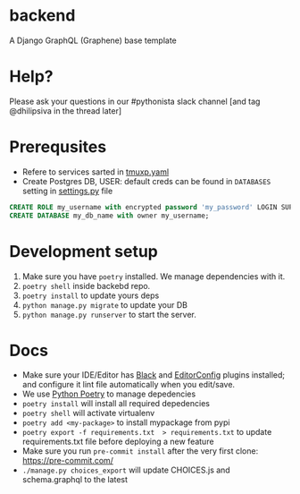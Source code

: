 # backend
A Django GraphQL (Graphene) base template

# Help?

Please ask your  questions in our #pythonista slack channel [and tag @dhilipsiva in the thread later]


# Prerequsites

* Refere to services sarted in [tmuxp.yaml](tmuxp.yaml)
* Create Postgres DB, USER: default creds can be found in `DATABASES` setting in [settings.py](https://github.com/reckonsys/backend/blob/develop/backend/settings.py) file
```sql
CREATE ROLE my_username with encrypted password 'my_password' LOGIN SUPERUSER;
CREATE DATABASE my_db_name with owner my_username;
```

# Development setup

1. Make sure you have `poetry` installed. We manage dependencies with it.
2. `poetry shell` inside backebd repo.
3. `poetry install` to update yours deps
4. `python manage.py migrate` to update your DB
5. `python manage.py runserver` to start the server.

# Docs

* Make sure your IDE/Editor has [Black](https://black.readthedocs.io/en/stable/editor_integration.html) and [EditorConfig](https://editorconfig.org/#pre-installed) plugins installed; and configure it lint file automatically when you edit/save.
* We use [Python Poetry](https://python-poetry.org) to manage depedencies
* `poetry install` will install all required depedencies
* `poetry shell` will activate virtualenv
* `poetry add <my-package>` to install mypackage from pypi
* `poetry export -f requirements.txt  > requirements.txt` to update requirements.txt file before deploying a new feature
* Make sure you run `pre-commit install` after the very first clone: https://pre-commit.com/
* `./manage.py choices_export` will update CHOICES.js and schema.graphql to the latest
